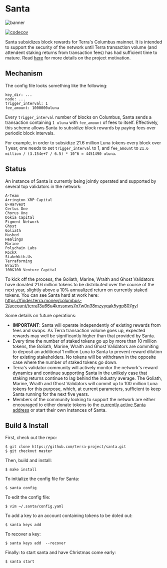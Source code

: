 # Santa 

![banner](./banner.png)

[![codecov](https://codecov.io/gh/terra-project/santa/branch/master/graph/badge.svg)](https://codecov.io/gh/terra-project/santa)

Santa subsidizes block rewards for Terra's Columbus mainnet. It is intended to support the security of the network until Terra transaction volume (and attendent staking returns from transaction fees) has had sufficient time to mature. Read [here](./MOTIVATION.md) for more details on the project motivation. 


## Mechanism

The config file looks something like the following: 
```
key_dir: ...
node: ...
trigger_interval: 1 
fee_amount: 1000000uluna 
```

Every `trigger_interval` number of blocks on Columbus, Santa sends a transaction containing `1 uluna` with `fee_amount` of fees to itself. Effectively, this scheme allows Santa to subsidize block rewards by paying fees over periodic block intervals. 

For example, in order to subsidize 21.6 million Luna tokens every block over 1 year, one needs to set `trigger_interval` to 1, and `fee_amount` to `21.6 million / (3.154e+7 / 6.5) * 10^6 = 4451490 uluna`. 

## Status

An instance of Santa is currently being jointly operated and supported by several top validators in the network:

```
A-Team
Arrington XRP Capital
B-Harvest
Certus One
Chorus One
Dokia Capital
Figment Network
Ghost
Goliath
Hashed
Healings
Marine
Polychain Labs
RockX
StakeWith.Us
Terraforming
Wraith
100&100 Venture Capital
```

To kick off the process, the Goliath, Marine, Wraith and Ghost Validators have donated 21.6 million tokens to be distributed over the course of the next year, slightly above a 10% annualized return on currently staked tokens. You can see Santa hard at work here: https://finder.terra.money/columbus-2/account/terra13u66u4knssnws7n7w0n38mzyyqak5ygp807gyl

Some details on future operations: 
- **IMPORTANT**: Santa will operate independently of existing rewards from fees and swaps. As Terra transaction volume goes up, expected rewards may well be significantly higher than that provided by Santa.  
- Every time the number of staked tokens go up by more than 10 million tokens, the Goliath, Marine, Wraith and Ghost Validators are commiting to deposit an additional 1 million Luna to Santa to prevent reward dilution for existing stakeholders. No tokens will be withdrawn in the opposite case where the number of staked tokens go down. 
- Terra's validator community will actively monitor the network's reward dynamics and continue supporting Santa in the unlikely case that staking returns continue to lag behind the industry average. The Goliath, Marine, Wraith and Ghost Validators will commit up to 100 million Luna tokens for this purpose, which, at current parameters, sufficient to keep Santa running for the next five years. 
- Members of the community looking to support the network are either encouraged to either donate tokens to the [currently active Santa address](https://finder.terra.money/columbus-2/account/terra13u66u4knssnws7n7w0n38mzyyqak5ygp807gyl) or start their own instances of Santa. 

## Build & Install

First, check out the repo: 

```
$ git clone https://github.com/terra-project/santa.git
$ git checkout master
```

Then, build and install: 
```
$ make install
```

To initialize the config file for Santa:
```
$ santa config
```

To edit the config file: 
```
$ vim ~/.santa/config.yaml
```

To add a key to an account containing tokens to be doled out: 
```
$ santa keys add         
```

To recover a key: 
```
$ santa keys add  --recover
```

Finally: to start santa and have Christmas come early: 
```
$ santa start      
```
